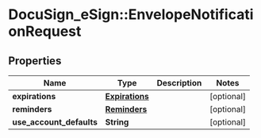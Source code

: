 # DocuSign_eSign::EnvelopeNotificationRequest

## Properties
Name | Type | Description | Notes
------------ | ------------- | ------------- | -------------
**expirations** | [**Expirations**](Expirations.md) |  | [optional] 
**reminders** | [**Reminders**](Reminders.md) |  | [optional] 
**use_account_defaults** | **String** |  | [optional] 


